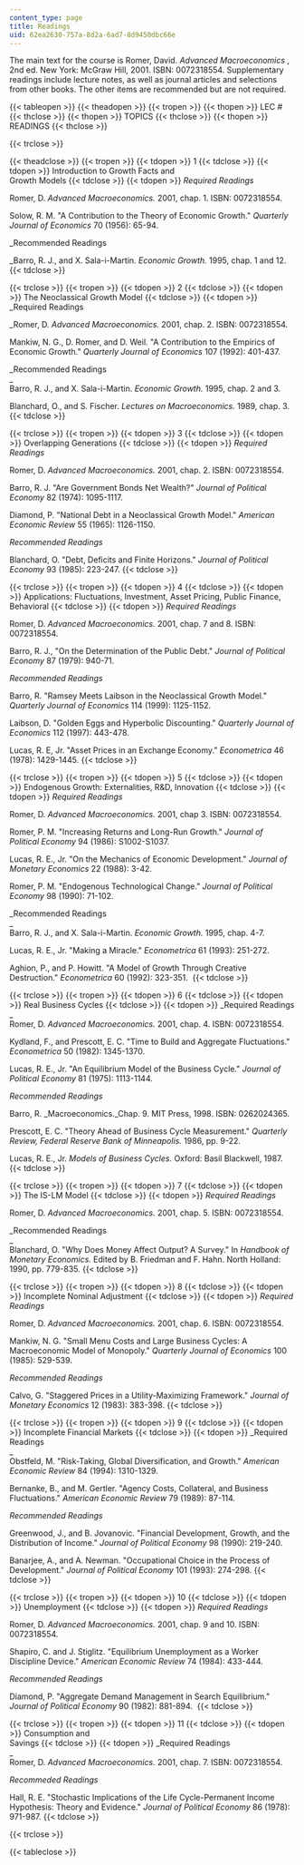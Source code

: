 ```yaml
---
content_type: page
title: Readings
uid: 62ea2630-757a-8d2a-6ad7-8d9450dbc66e
---
```


The main text for the course is Romer, David. _Advanced Macroeconomics_ , 2nd ed. New York: McGraw Hill, 2001. ISBN: 0072318554. Supplementary readings include lecture notes, as well as journal articles and selections from other books. The other items are recommended but are not required.

{{< tableopen >}}
{{< theadopen >}}
{{< tropen >}}
{{< thopen >}}
LEC #
{{< thclose >}}
{{< thopen >}}
TOPICS
{{< thclose >}}
{{< thopen >}}
READINGS
{{< thclose >}}

{{< trclose >}}

{{< theadclose >}}
{{< tropen >}}
{{< tdopen >}}
1
{{< tdclose >}}
{{< tdopen >}}
Introduction to Growth Facts and  
Growth Models
{{< tdclose >}}
{{< tdopen >}}
_Required Readings_  
  
Romer, D. _Advanced Macroeconomics._ 2001, chap. 1. ISBN: 0072318554.  
  
Solow, R. M. "A Contribution to the Theory of Economic Growth." _Quarterly Journal of Economics_ 70 (1956): 65-94.  
  
_Recommended Readings  
  
_Barro, R. J., and X. Sala-i-Martin. _Economic Growth._ 1995, chap. 1 and 12.
{{< tdclose >}}

{{< trclose >}}
{{< tropen >}}
{{< tdopen >}}
2
{{< tdclose >}}
{{< tdopen >}}
The Neoclassical Growth Model
{{< tdclose >}}
{{< tdopen >}}
_Required Readings  
  
_Romer, D. _Advanced Macroeconomics._ 2001, chap. 2. ISBN: 0072318554.  
  
Mankiw, N. G., D. Romer, and D. Weil. "A Contribution to the Empirics of Economic Growth." _Quarterly Journal of Economics_ 107 (1992): 401-437.  
  
_Recommended Readings  
_  
Barro, R. J., and X. Sala-i-Martin. _Economic Growth._ 1995, chap. 2 and 3.  
  
Blanchard, O., and S. Fischer. _Lectures on Macroeconomics._ 1989, chap. 3.
{{< tdclose >}}

{{< trclose >}}
{{< tropen >}}
{{< tdopen >}}
3
{{< tdclose >}}
{{< tdopen >}}
Overlapping Generations
{{< tdclose >}}
{{< tdopen >}}
_Required Readings_  
  
Romer, D. _Advanced Macroeconomics._ 2001, chap. 2. ISBN: 0072318554.  
  
Barro, R. J. "Are Government Bonds Net Wealth?" _Journal of Political Economy_ 82 (1974): 1095-1117.  
  
Diamond, P. "National Debt in a Neoclassical Growth Model." _American Economic Review_ 55 (1965): 1126-1150.  
  
_Recommended Readings_  
  
Blanchard, O. "Debt, Deficits and Finite Horizons." _Journal of Political Economy_ 93 (1985): 223-247.
{{< tdclose >}}

{{< trclose >}}
{{< tropen >}}
{{< tdopen >}}
4
{{< tdclose >}}
{{< tdopen >}}
Applications: Fluctuations, Investment, Asset Pricing, Public Finance, Behavioral
{{< tdclose >}}
{{< tdopen >}}
_Required Readings_  
  
Romer, D. _Advanced Macroeconomics._ 2001, chap. 7 and 8. ISBN: 0072318554.  
  
Barro, R. J., "On the Determination of the Public Debt." _Journal of Political Economy_ 87 (1979): 940-71.  
  
_Recommended Readings_  
  
Barro, R. "Ramsey Meets Laibson in the Neoclassical Growth Model." _Quarterly Journal of Economics_ 114 (1999): 1125-1152.  
  
Laibson, D. "Golden Eggs and Hyperbolic Discounting." _Quarterly Journal of Economics_ 112 (1997): 443-478.  
  
Lucas, R. E, Jr. "Asset Prices in an Exchange Economy." _Econometrica_ 46 (1978): 1429-1445.
{{< tdclose >}}

{{< trclose >}}
{{< tropen >}}
{{< tdopen >}}
5
{{< tdclose >}}
{{< tdopen >}}
Endogenous Growth: Externalities, R&D, Innovation
{{< tdclose >}}
{{< tdopen >}}
_Required Readings_  
  
Romer, D. _Advanced Macroeconomics._ 2001, chap 3. ISBN: 0072318554.  
  
Romer, P. M. "Increasing Returns and Long-Run Growth." _Journal of Political Economy_ 94 (1986): S1002-S1037.  
  
Lucas, R. E., Jr. "On the Mechanics of Economic Development." _Journal of Monetary Economics_ 22 (1988): 3-42.  
  
Romer, P. M. "Endogenous Technological Change." _Journal of Political Economy_ 98 (1990): 71-102.  
  
_Recommended Readings  
_  
Barro, R. J., and X. Sala-i-Martin. _Economic Growth._ 1995, chap. 4-7.  
  
Lucas, R. E., Jr. "Making a Miracle." _Econometrica_ 61 (1993): 251-272.  
  
Aghion, P., and P. Howitt. "A Model of Growth Through Creative Destruction." _Econometrica_ 60 (1992): 323-351. 
{{< tdclose >}}

{{< trclose >}}
{{< tropen >}}
{{< tdopen >}}
6
{{< tdclose >}}
{{< tdopen >}}
Real Business Cycles
{{< tdclose >}}
{{< tdopen >}}
_Required Readings  
_  
Romer, D. _Advanced Macroeconomics._ 2001, chap. 4. ISBN: 0072318554.  
  
Kydland, F., and Prescott, E. C. "Time to Build and Aggregate Fluctuations." _Econometrica_ 50 (1982): 1345-1370.  
  
Lucas, R. E., Jr. "An Equilibrium Model of the Business Cycle." _Journal of Political Economy_ 81 (1975): 1113-1144.  
  
_Recommended Readings_  
  
Barro, R. _Macroeconomics._Chap. 9. MIT Press, 1998. ISBN: 0262024365.  
  
Prescott, E. C. "Theory Ahead of Business Cycle Measurement." _Quarterly Review, Federal Reserve Bank of Minneapolis._ 1986, pp. 9-22.  
  
Lucas, R. E., Jr. _Models of Business Cycles._ Oxford: Basil Blackwell, 1987.
{{< tdclose >}}

{{< trclose >}}
{{< tropen >}}
{{< tdopen >}}
7
{{< tdclose >}}
{{< tdopen >}}
The IS-LM Model
{{< tdclose >}}
{{< tdopen >}}
_Required Readings_  
  
Romer, D. _Advanced Macroeconomics._ 2001, chap. 5. ISBN: 0072318554.  
  
_Recommended Readings  
_  
Blanchard, O. "Why Does Money Affect Output? A Survey." In _Handbook of Monetary Economics._ Edited by B. Friedman and F. Hahn. North Holland: 1990, pp. 779-835.
{{< tdclose >}}

{{< trclose >}}
{{< tropen >}}
{{< tdopen >}}
8
{{< tdclose >}}
{{< tdopen >}}
Incomplete Nominal Adjustment
{{< tdclose >}}
{{< tdopen >}}
_Required Readings_  
  
Romer, D. _Advanced Macroeconomics._ 2001, chap. 6. ISBN: 0072318554.  
  
Mankiw, N. G. "Small Menu Costs and Large Business Cycles: A Macroeconomic Model of Monopoly." _Quarterly Journal of Economics_ 100 (1985): 529-539.  
  
_Recommended Readings_  
  
Calvo, G. "Staggered Prices in a Utility-Maximizing Framework." _Journal of Monetary Economics_ 12 (1983): 383-398.
{{< tdclose >}}

{{< trclose >}}
{{< tropen >}}
{{< tdopen >}}
9
{{< tdclose >}}
{{< tdopen >}}
Incomplete Financial Markets
{{< tdclose >}}
{{< tdopen >}}
_Required Readings  
_  
Obstfeld, M. "Risk-Taking, Global Diversification, and Growth." _American Economic Review_ 84 (1994): 1310-1329.  
  
Bernanke, B., and M. Gertler. "Agency Costs, Collateral, and Business Fluctuations." _American Economic Review_ 79 (1989): 87-114.  
  
_Recommended Readings_  
  
Greenwood, J., and B. Jovanovic. "Financial Development, Growth, and the Distribution of Income." _Journal of Political Economy_ 98 (1990): 219-240.  
  
Banarjee, A., and A. Newman. "Occupational Choice in the Process of Development." _Journal of Political Economy_ 101 (1993): 274-298.
{{< tdclose >}}

{{< trclose >}}
{{< tropen >}}
{{< tdopen >}}
10
{{< tdclose >}}
{{< tdopen >}}
Unemployment
{{< tdclose >}}
{{< tdopen >}}
_Required Readings_  
  
Romer, D. _Advanced Macroeconomics._ 2001, chap. 9 and 10. ISBN: 0072318554.  
  
Shapiro, C. and J. Stiglitz. "Equilibrium Unemployment as a Worker Discipline Device." _American Economic Review_ 74 (1984): 433-444.  
  
_Recommended Readings_  
  
Diamond, P. "Aggregate Demand Management in Search Equilibrium." _Journal of Political Economy_ 90 (1982): 881-894. 
{{< tdclose >}}

{{< trclose >}}
{{< tropen >}}
{{< tdopen >}}
11
{{< tdclose >}}
{{< tdopen >}}
Consumption and  
Savings
{{< tdclose >}}
{{< tdopen >}}
_Required Readings  
_  
Romer, D. _Advanced Macroeconomics._ 2001, chap. 7. ISBN: 0072318554.  
  
_Recommeded Readings_  
  
Hall, R. E. "Stochastic Implications of the Life Cycle-Permanent Income Hypothesis: Theory and Evidence." _Journal of Political Economy_ 86 (1978): 971-987.
{{< tdclose >}}

{{< trclose >}}

{{< tableclose >}}
